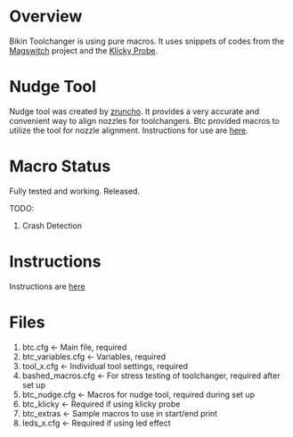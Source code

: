 # Overview
Bikin Toolchanger is using pure macros. It uses snippets of codes from the [Magswitch](https://github.com/jera-sea/MagSwitch-Toolchanger) project and the
[Klicky Probe](https://github.com/jlas1/Klicky-Probe).

# Nudge Tool
Nudge tool was created by [zruncho](https://github.com/zruncho3d/nudge). It provides a very accurate and convenient way to align nozzles for toolchangers.
Btc provided macros to utilize the tool for nozzle alignment. Instructions for use are [here](https://github.com/Bikin-Creative/Lineux-Toolchanger/blob/main/Manual/NUDGE.md).

# Macro Status
Fully tested and working. Released.

TODO:
1. Crash Detection

# Instructions
Instructions are [here](https://github.com/Bikin-Creative/Lineux-Toolchanger/blob/main/Manual/KLIPPER.md)

# Files
1. btc.cfg <- Main file, required
2. btc_variables.cfg <- Variables, required
3. tool_x.cfg <- Individual tool settings, required
4. bashed_macros.cfg <- For stress testing of toolchanger, required after set up
5. btc_nudge.cfg <- Macros for nudge tool, required during set up
6. btc_klicky <- Required if using klicky probe
7. btc_extras <- Sample macros to use in start/end print
8. leds_x.cfg <- Required if using led effect
